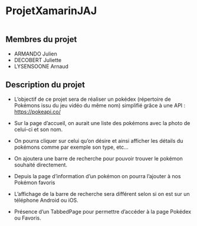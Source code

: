 # ProjetXamarinJAJ
<img source="Pikachu.png" />

## Membres du projet

- ARMANDO Julien
- DECOBERT Juliette
- LYSENSOONE Arnaud

## Description du projet 

* L’objectif de ce projet sera de réaliser un pokédex (répertoire de Pokémons issu du
jeu vidéo du même nom) simplifié grâce à une API : <a href="https://pokeapi.co/">https://pokeapi.co/</a>
   
* Sur la page d’accueil, on aurait une liste des pokémons avec la photo de celui-ci et
son nom. 

* On pourra cliquer sur celui qu’on désire et ainsi afficher les détails du pokémons comme par exemple son type, etc…

* On ajoutera une barre de recherche pour pouvoir trouver le pokémon souhaité
directement.

* Depuis la page d’information d’un pokémon on pourra l’ajouter à nos Pokémon
favoris

* L’affichage de la barre de recherche sera différent selon si on est sur un téléphone
Android ou iOS.

* Présence d’un TabbedPage pour permettre d’accéder à la page Pokédex ou Favoris.

